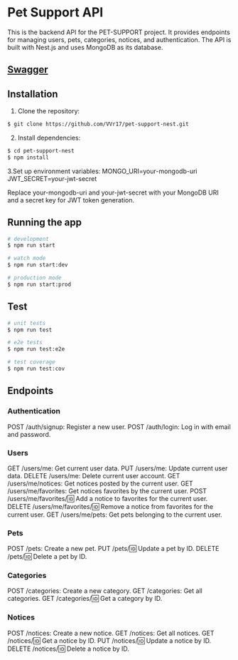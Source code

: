 # Pet Support API

This is the backend API for the PET-SUPPORT project. It provides endpoints for managing users, pets, categories, notices, and authentication.
The API is built with Nest.js and uses MongoDB as its database.

## [Swagger](https://pet-support-nest.up.railway.app/api) 

## Installation

1. Clone the repository:

```bash
$ git clone https://github.com/VVr17/pet-support-nest.git
```

2. Install dependencies:

```bash
$ cd pet-support-nest
$ npm install
```
3.Set up environment variables:
MONGO_URI=your-mongodb-uri
JWT_SECRET=your-jwt-secret

Replace your-mongodb-uri and your-jwt-secret with your MongoDB URI and a secret key for JWT token generation.


## Running the app

```bash
# development
$ npm run start

# watch mode
$ npm run start:dev

# production mode
$ npm run start:prod
```

## Test

```bash
# unit tests
$ npm run test

# e2e tests
$ npm run test:e2e

# test coverage
$ npm run test:cov
```

## Endpoints

  ### Authentication
POST /auth/signup: Register a new user.
POST /auth/login: Log in with email and password.

  ### Users
GET /users/me: Get current user data.
PUT /users/me: Update current user data.
DELETE /users/me: Delete current user account.
GET /users/me/notices: Get notices posted by the current user.
GET /users/me/favorites: Get notices favorites by the current user.
POST /users/me/favorites/:id: Add a notice to favorites for the current user.
DELETE /users/me/favorites/:id: Remove a notice from favorites for the current user.
GET /users/me/pets: Get pets belonging to the current user.
  
  ### Pets
POST /pets: Create a new pet.
PUT /pets/:id: Update a pet by ID.
DELETE /pets/:id: Delete a pet by ID.

 ### Categories
POST /categories: Create a new category.
GET /categories: Get all categories.
GET /categories/:id: Get a category by ID.

  ### Notices
POST /notices: Create a new notice.
GET /notices: Get all notices.
GET /notices/:id: Get a notice by ID.
PUT /notices/:id: Update a notice by ID.
DELETE /notices/:id: Delete a notice by ID.